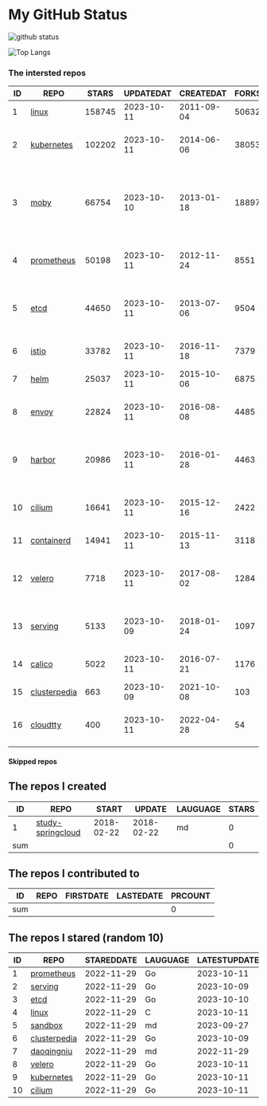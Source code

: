 # My GitHub Status

<img src="https://github-readme-stats-1.yihong0618.vercel.app/api?username=daoqingniu&show_icons=true&&&hide_title=true&count_private=true" alt="github status" />

![Top Langs](https://github-readme-stats-1.yihong0618.vercel.app/api/top-langs/?username=daoqingniu&layout=compact)

<!--START_SECTION:github_repos-->
### The intersted repos
| ID |                              REPO                               | STARS  | UPDATEDAT  | CREATEDAT  | FORKSCOUNT |                                              DESCRIPTIONS                                              |
|----|-----------------------------------------------------------------|--------|------------|------------|------------|--------------------------------------------------------------------------------------------------------|
|  1 | [linux](https://github.com/torvalds/linux)                      | 158745 | 2023-10-11 | 2011-09-04 |      50632 | Linux kernel source tree                                                                               |
|  2 | [kubernetes](https://github.com/kubernetes/kubernetes)          | 102202 | 2023-10-11 | 2014-06-06 |      38053 | Production-Grade Container Scheduling and Management                                                   |
|  3 | [moby](https://github.com/moby/moby)                            |  66754 | 2023-10-10 | 2013-01-18 |      18897 | Moby Project - a collaborative project for the container ecosystem to assemble container-based systems |
|  4 | [prometheus](https://github.com/prometheus/prometheus)          |  50198 | 2023-10-11 | 2012-11-24 |       8551 | The Prometheus monitoring system and time series database.                                             |
|  5 | [etcd](https://github.com/etcd-io/etcd)                         |  44650 | 2023-10-11 | 2013-07-06 |       9504 | Distributed reliable key-value store for the most critical data of a distributed system                |
|  6 | [istio](https://github.com/istio/istio)                         |  33782 | 2023-10-11 | 2016-11-18 |       7379 | Connect, secure, control, and observe services.                                                        |
|  7 | [helm](https://github.com/helm/helm)                            |  25037 | 2023-10-11 | 2015-10-06 |       6875 | The Kubernetes Package Manager                                                                         |
|  8 | [envoy](https://github.com/envoyproxy/envoy)                    |  22824 | 2023-10-11 | 2016-08-08 |       4485 | Cloud-native high-performance edge/middle/service proxy                                                |
|  9 | [harbor](https://github.com/goharbor/harbor)                    |  20986 | 2023-10-11 | 2016-01-28 |       4463 | An open source trusted cloud native registry project that stores, signs, and scans content.            |
| 10 | [cilium](https://github.com/cilium/cilium)                      |  16641 | 2023-10-11 | 2015-12-16 |       2422 | eBPF-based Networking, Security, and Observability                                                     |
| 11 | [containerd](https://github.com/containerd/containerd)          |  14941 | 2023-10-11 | 2015-11-13 |       3118 | An open and reliable container runtime                                                                 |
| 12 | [velero](https://github.com/vmware-tanzu/velero)                |   7718 | 2023-10-11 | 2017-08-02 |       1284 | Backup and migrate Kubernetes applications and their persistent volumes                                |
| 13 | [serving](https://github.com/knative/serving)                   |   5133 | 2023-10-09 | 2018-01-24 |       1097 | Kubernetes-based, scale-to-zero, request-driven compute                                                |
| 14 | [calico](https://github.com/projectcalico/calico)               |   5022 | 2023-10-11 | 2016-07-21 |       1176 | Cloud native networking and network security                                                           |
| 15 | [clusterpedia](https://github.com/clusterpedia-io/clusterpedia) |    663 | 2023-10-09 | 2021-10-08 |        103 | The Encyclopedia of Kubernetes clusters                                                                |
| 16 | [cloudtty](https://github.com/cloudtty/cloudtty)                |    400 | 2023-10-11 | 2022-04-28 |         54 | A Friendly Kubernetes CloudShell (Web Terminal) !                                                      |



#### Skipped repos
<!--END_SECTION:github_repos-->

<!--START_SECTION:my_github-->
## The repos I created
| ID  |                                 REPO                                 |   START    |   UPDATE   | LAUGUAGE | STARS |
|-----|----------------------------------------------------------------------|------------|------------|----------|-------|
|   1 | [study-springcloud](https://github.com/daoqingniu/study-springcloud) | 2018-02-22 | 2018-02-22 | md       |     0 |
| sum |                                                                      |            |            |          |     0 |

## The repos I contributed to
| ID  | REPO | FIRSTDATE | LASTEDATE | PRCOUNT |
|-----|------|-----------|-----------|---------|
| sum |      |           |           |       0 |

## The repos I stared (random 10)
| ID |                              REPO                               | STAREDDATE | LAUGUAGE | LATESTUPDATE |
|----|-----------------------------------------------------------------|------------|----------|--------------|
|  1 | [prometheus](https://github.com/prometheus/prometheus)          | 2022-11-29 | Go       | 2023-10-11   |
|  2 | [serving](https://github.com/knative/serving)                   | 2022-11-29 | Go       | 2023-10-09   |
|  3 | [etcd](https://github.com/etcd-io/etcd)                         | 2022-11-29 | Go       | 2023-10-10   |
|  4 | [linux](https://github.com/torvalds/linux)                      | 2022-11-29 | C        | 2023-10-11   |
|  5 | [sandbox](https://github.com/cncf/sandbox)                      | 2022-11-29 | md       | 2023-09-27   |
|  6 | [clusterpedia](https://github.com/clusterpedia-io/clusterpedia) | 2022-11-29 | Go       | 2023-10-09   |
|  7 | [daoqingniu](https://github.com/daoqingniu/daoqingniu)          | 2022-11-29 | md       | 2022-11-29   |
|  8 | [velero](https://github.com/vmware-tanzu/velero)                | 2022-11-29 | Go       | 2023-10-11   |
|  9 | [kubernetes](https://github.com/kubernetes/kubernetes)          | 2022-11-29 | Go       | 2023-10-11   |
| 10 | [cilium](https://github.com/cilium/cilium)                      | 2022-11-29 | Go       | 2023-10-11   |

<!--END_SECTION:my_github-->
